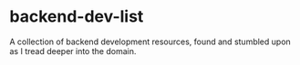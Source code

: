 # backend-dev-list
A collection of backend development resources, found and stumbled upon as I tread deeper into the domain.

